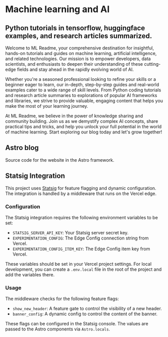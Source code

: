 # Machine learning and AI
## Python tutorials in tensorflow, huggingface examples, and research articles summarized.

Welcome to ML Readme, your comprehensive destination for insightful, hands-on tutorials and guides on machine learning, artificial intelligence, and related technologies. Our mission is to empower developers, data scientists, and enthusiasts to deepen their understanding of these cutting-edge fields and stay ahead in the rapidly evolving world of AI.

Whether you're a seasoned professional looking to refine your skills or a beginner eager to learn, our in-depth, step-by-step guides and real-world examples cater to a wide range of skill levels. From Python coding tutorials and research article summaries to explorations of popular AI frameworks and libraries, we strive to provide valuable, engaging content that helps you make the most of your learning journey.

At ML Readme, we believe in the power of knowledge sharing and community building. Join us as we demystify complex AI concepts, share practical tips and tricks, and help you unlock your full potential in the world of machine learning. Start exploring our blog today and let's grow together!

## Astro blog 
Source code for the website in the Astro framework.

## Statsig Integration
This project uses [Statsig](https://statsig.com/) for feature flagging and dynamic configuration. The integration is handled by a middleware that runs on the Vercel edge.

### Configuration
The Statsig integration requires the following environment variables to be set:
- `STATSIG_SERVER_API_KEY`: Your Statsig server secret key.
- `EXPERIMENTATION_CONFIG`: The Edge Config connection string from Vercel.
- `EXPERIMENTATION_CONFIG_ITEM_KEY`: The Edge Config item key from Vercel.

These variables should be set in your Vercel project settings. For local development, you can create a `.env.local` file in the root of the project and add the variables there.

### Usage
The middleware checks for the following feature flags:
- `show_new_header`: A feature gate to control the visibility of a new header.
- `banner_config`: A dynamic config to control the content of the banner.

These flags can be configured in the Statsig console. The values are passed to the Astro components via `Astro.locals`.
